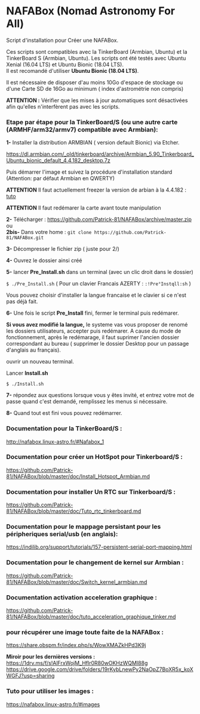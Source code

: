 # NAFABox (Nomad Astronomy For All)

Script d'installation pour Créer une NAFABox.

Ces scripts sont compatibles avec la TinkerBoard (Armbian, Ubuntu) et la TinkerBoard S (Armbian, Ubuntu).
Les scripts ont été testés avec Ubuntu Xenial (16.04 LTS) et Ubuntu Bionic (18.04 LTS).  
Il est recomandé d'utiliser **Ubuntu Bionic (18.04 LTS)**.

Il est nécessaire de disposer d'au moins 10Go d'espace de stockage ou d'une Carte SD de 16Go au minimum ( index d'astrométrie non compris)  

**ATTENTION :** Vérifier que les mises à jour automatiques sont désactivées afin qu'elles n'interfèrent pas avec les scripts.


### Etape par étape pour la TinkerBoard/S (ou une autre carte (ARMHF/arm32/armv7) compatible avec Armbian):

__1-__ Installer la distribution ARMBIAN ( version default Bionic) via Etcher.

https://dl.armbian.com/_old/tinkerboard/archive/Armbian_5.90_Tinkerboard_Ubuntu_bionic_default_4.4.182_desktop.7z

Puis démarrer l'image et suivez la procédure d'installation standard (Attention: par défaut Armbian en QWERTY)

**ATTENTION** Il faut actuellement freezer la version de arbian à la 4.4.182 : [tuto](https://github.com/Patrick-81/NAFABox/blob/master/doc/Switch_kernel_armbain.md)

**ATTENTION** Il faut redémarer la carte avant toute manipulation

__2-__ Télécharger :  https://github.com/Patrick-81/NAFABox/archive/master.zip  
ou  
__2bis-__ Dans votre home : `git clone https://github.com/Patrick-81/NAFABox.git`

__3-__ Décompresser le fichier zip ( juste pour 2/)

__4-__ Ouvrez le dossier ainsi créé

__5-__ lancer **Pre_Install.sh** dans un terminal (avec un clic droit dans le dossier)

`$ ./Pre_Install.sh` 
( Pour un clavier Francais AZERTY : `:!Pre°Instqll:sh` ) 

Vous pouvez choisir d'installer la langue francaise et le clavier si ce n'est pas déjà fait.

__6-__ Une fois le script __Pre_Install__ fini, fermer le terminal puis redémarer.

__Si vous avez modifié la langue,__ le systeme vas vous proposer de renomé les dossiers utilisateurs, accepter puis redémarer. A cause du mode de fonctionnement, après le redémarage, il faut suprimer l'ancien dossier correspondant au bureau ( supprimer le dossier Desktop pour un passage d'anglais au français).

ouvrir un nouveau terminal.  

Lancer __Install.sh__

`$ ./Install.sh` 

__7-__ répondez aux questions lorsque vous y êtes invité, et entrez votre mot de passe quand c'est demandé, remplissez les menus si nécessaire.

__8-__ Quand tout est fini vous pouvez redémarrer.


### Documentation pour la TinkerBoard/S :   
http://nafabox.linux-astro.fr/#Nafabox_1

### Documentation pour créer un HotSpot pour Tinkerboard/S :  
https://github.com/Patrick-81/NAFABox/blob/master/doc/Install_Hotspot_Armbian.md   

### Documentation pour installer Un RTC sur Tinkerboard/S :   
https://github.com/Patrick-81/NAFABox/blob/master/doc/Tuto_rtc_tinkerboard.md

### Documentation pour le mappage persistant pour les péripheriques serial/usb (en anglais):   
https://indilib.org/support/tutorials/157-persistent-serial-port-mapping.html

### Documentation pour le changement de kernel sur Armbian :
https://github.com/Patrick-81/NAFABox/blob/master/doc/Switch_kernel_armbian.md

### Documentation activation acceleration graphique :
https://github.com/Patrick-81/NAFABox/blob/master/doc/tuto_acceleration_graphique_tinker.md

### pour récupérer une image toute faite de la NAFABox :   
https://share.obspm.fr/index.php/s/WowXMAZkHPd3K9j

**Miroir pour les dernières versions :**  
https://1drv.ms/f/s!AlFrxWojM_Hflr0R80wOKHzWQMI88g    
https://drive.google.com/drive/folders/19rKybLnewPy2NaOpZ7BoXR5x_koXWGFJ?usp=sharing  

### Tuto pour utiliser les images :   
https://nafabox.linux-astro.fr/#images
